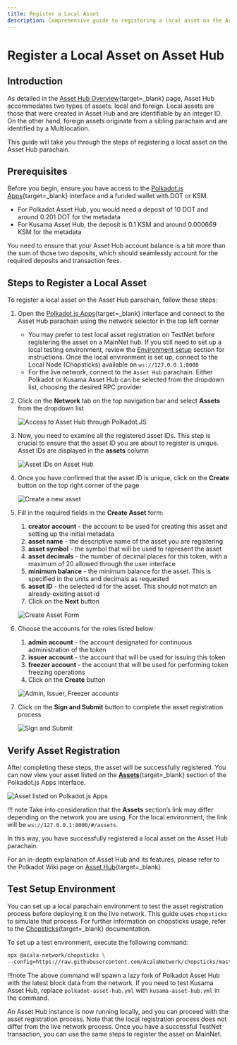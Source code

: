 ```yaml
---
title: Register a Local Asset
description: Comprehensive guide to registering a local asset on the Asset Hub system parachain, including step-by-step instructions.
---
```


# Register a Local Asset on Asset Hub

## Introduction

As detailed in the [Asset Hub Overview](./overview.md#local-assets){target=\_blank} page, Asset Hub accommodates two types of assets: local and foreign. Local assets are those that were created in Asset Hub and are identifiable by an integer ID. On the other hand, foreign assets originate from a sibling parachain and are identified by a Multilocation.

This guide will take you through the steps of registering a local asset on the Asset Hub parachain.

## Prerequisites

Before you begin, ensure you have access to the [Polkadot.js Apps](https://polkadot.js.org/apps/){target=\_blank} interface and a funded wallet with DOT or KSM.

- For Polkadot Asset Hub, you would need a deposit of 10 DOT and around 0.201 DOT for the metadata
- For Kusama Asset Hub, the deposit is 0.1 KSM and around 0.000669 KSM for the metadata

You need to ensure that your Asset Hub account balance is a bit more than the sum of those two deposits, which should seamlessly account for the required deposits and transaction fees.

## Steps to Register a Local Asset

To register a local asset on the Asset Hub parachain, follow these steps:

1. Open the [Polkadot.js Apps](https://polkadot.js.org/apps/){target=\_blank} interface and connect to the Asset Hub parachain using the network selector in the top left corner 

      - You may prefer to test local asset registration on TestNet before registering the asset on a MainNet hub. If you still need to set up a local testing environment, review the [Environment setup](#environment-setup) section for instructions. Once the local environment is set up, connect to the Local Node (Chopsticks) available on `ws://127.0.0.1:8000`
      - For the live network, connect to the `Asset Hub` parachain. Either Polkadot or Kusama Asset Hub can be selected from the dropdown list, choosing the desired RPC provider
    
2. Click on the **Network** tab on the top navigation bar and select **Assets** from the dropdown list

      ![Access to Asset Hub through Polkadot.JS](/polkadot-ecosystem-docs-draft/images/building-on-polkadot/parachains/asset-hub/register-a-local-asset/register-a-local-asset-1.webp) 

3. Now, you need to examine all the registered asset IDs. This step is crucial to ensure that the asset ID you are about to register is unique. Asset IDs are displayed in the **assets** column

      ![Asset IDs on Asset Hub](/polkadot-ecosystem-docs-draft/images/building-on-polkadot/parachains/asset-hub/register-a-local-asset/register-a-local-asset-2.webp)

4. Once you have confirmed that the asset ID is unique, click on the **Create** button on the top right corner of the page

      ![Create a new asset](/polkadot-ecosystem-docs-draft/images/building-on-polkadot/parachains/asset-hub/register-a-local-asset/register-a-local-asset-3.webp)

5. Fill in the required fields in the **Create Asset** form:

    1. **creator account** - the account to be used for creating this asset and setting up the initial metadata
    2. **asset name** - the descriptive name of the asset you are registering
    3. **asset symbol** - the symbol that will be used to represent the asset
    4. **asset decimals** - the number of decimal places for this token, with a maximum of 20 allowed through the user interface
    5. **minimum balance** - the minimum balance for the asset. This is specified in the units and decimals as requested
    6. **asset ID** - the selected id for the asset. This should not match an already-existing asset id
    7. Click on the **Next** button
 
    ![Create Asset Form](/polkadot-ecosystem-docs-draft/images/building-on-polkadot/parachains/asset-hub/register-a-local-asset/register-a-local-asset-4.webp)

6. Choose the accounts for the roles listed below:

    1. **admin account** - the account designated for continuous administration of the token      
    2. **issuer account** - the account that will be used for issuing this token
    3. **freezer account** - the account that will be used for performing token freezing operations
    4. Click on the **Create** button

    ![Admin, Issuer, Freezer accounts](/polkadot-ecosystem-docs-draft/images/building-on-polkadot/parachains/asset-hub/register-a-local-asset/register-a-local-asset-5.webp)

7. Click on the **Sign and Submit** button to complete the asset registration process

    ![Sign and Submit](/polkadot-ecosystem-docs-draft/images/building-on-polkadot/parachains/asset-hub/register-a-local-asset/register-a-local-asset-6.webp)

## Verify Asset Registration

After completing these steps, the asset will be successfully registered. You can now view your asset listed on the [**Assets**](https://polkadot.js.org/apps/?rpc=wss%3A%2F%2Fasset-hub-polkadot-rpc.dwellir.com#/assets){target=\_blank} section of the Polkadot.js Apps interface.

![Asset listed on Polkadot.js Apps](/polkadot-ecosystem-docs-draft/images/building-on-polkadot/parachains/asset-hub/register-a-local-asset/register-a-local-asset-7.webp)

!!! note
    Take into consideration that the **Assets** section’s link may differ depending on the network you are using. For the local environment, the link will be `ws://127.0.0.1:8000/#/assets`.

In this way, you have successfully registered a local asset on the Asset Hub parachain.

For an in-depth explanation of Asset Hub and its features, please refer to the Polkadot Wiki page on [Asset Hub](https://wiki.polkadot.network/docs/learn-assets){target=\_blank}.

## Test Setup Environment

You can set up a local parachain environment to test the asset registration process before deploying it on the live network. This guide uses `chopsticks` to simulate that process. For further information on chopsticks usage, refer to the [Chopsticks](../../../dev-tools/chopsticks/overview.md){target=\_blank} documentation.

To set up a test environment, execute the following command:

```bash
npx @acala-network/chopsticks \
--config=https://raw.githubusercontent.com/AcalaNetwork/chopsticks/master/configs/polkadot-asset-hub.yml
```

!!!note 
    The above command will spawn a lazy fork of Polkadot Asset Hub with the latest block data from the network. If you need to test Kusama Asset Hub, replace `polkadot-asset-hub.yml` with `kusama-asset-hub.yml` in the command.

An Asset Hub instance is now running locally, and you can proceed with the asset registration process. Note that the local registration process does not differ from the live network process. Once you have a successful TestNet transaction, you can use the same steps to register the asset on MainNet.